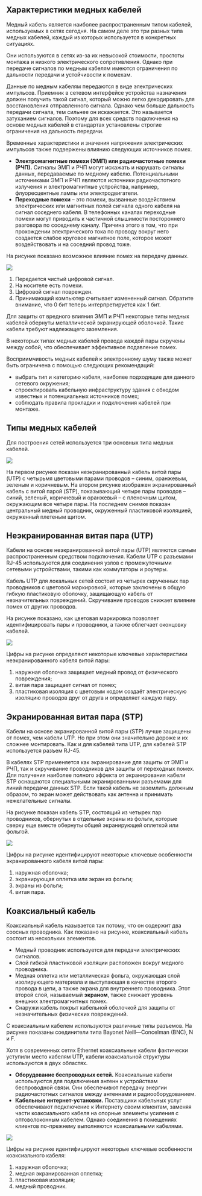 <!-- verified: agorbachev 03.05.2022 -->

<!-- 4.3.1 -->
## Характеристики медных кабелей

Медный кабель является наиболее распространенным типом кабелей, используемых в сетях сегодня. На самом деле это три разных типа медных кабелей, каждый из которых используется в конкретных ситуациях.

Они используются в сетях из-за их невысокой стоимости, простоты монтажа и низкого электрического сопротивления. Однако при передаче сигналов по медным кабелям имеются ограничения по дальности передачи и устойчивости к помехам.

Данные по медным кабелям передаются в виде электрических импульсов. Приемник в сетевом интерфейсе устройства назначения должен получить такой сигнал, который можно легко декодировать для восстановления отправленного сигнала. Однако чем больше дальность передачи сигнала, тем сильнее он искажается. Это называется затуханием сигналов. Поэтому для всех средств подключения на основе медных кабелей в стандартах установлены строгие ограничения на дальность передачи.

Временные характеристики и значения напряжения электрических импульсов также подвержены влиянию следующих источников помех.

* **Электромагнитные помехи (ЭМП) или радиочастотные помехи (РЧП).** Сигналы ЭМП и РЧП могут искажать и нарушать сигналы данных, передаваемые по медному кабелю. Потенциальными источниками ЭМП и РЧП являются источники радиочастотного излучения и электромагнитные устройства, например, флуоресцентные лампы или электродвигатели.
* **Переходные помехи** – это помехи, вызванные воздействием электрических или магнитных полей сигнала одного кабеля на сигнал соседнего кабеля. В телефонных каналах переходные помехи могут приводить к частичной слышимости постороннего разговора по соседнему каналу. Причина этого в том, что при прохождении электрического тока по проводу вокруг него создается слабое круговое магнитное поле, которое может воздействовать и на соседний провод тоже.

На рисунке показано возможное влияние помех на передачу данных.

![](./assets/4.3.1.svg)


1.  Передается чистый цифровой сигнал. 
2.  На носителе есть помехи.
3.  Цифровой сигнал поврежден.
4.  Принимающий компьютер считывает измененный сигнал. Обратите внимание, что 0 бит теперь интерпретируется как 1 бит.

Для защиты от вредного влияния ЭМП и РЧП некоторые типы медных кабелей обернуты металлической экранирующей оболочкой. Такие кабели требуют надлежащего заземления.

В некоторых типах медных кабелей провода каждой пары скручены между собой, что обеспечивает эффективное подавление помех.

Восприимчивость медных кабелей к электронному шуму также может быть ограничена с помощью следующих рекомендаций:

* выбрать тип и категорию кабеля, наиболее подходящие для данного сетевого окружения;
* спроектировать кабельную инфраструктуру здания с обходом известных и потенциальных источников помех;
* соблюдать правила прокладки и подключения кабелей при монтаже.

<!-- 4.3.2 -->
## Типы медных кабелей

Для построения сетей используется три основных типа медных кабелей.

![](./assets/4.3.2.png)


На первом рисунке показан неэкранированный кабель витой пары (UTP) с четырьмя цветовыми парами проводов  –  синим, оранжевым, зеленым и коричневым. На втором рисунке изображен экранированный кабель с витой парой (STP), показывающий четыре пары проводов  –  синий, зеленый, коричневый и оранжевый  –  с пленочным щитом, окружающим все четыре пары. На последнем снимке показан центральный медный проводник, окруженный пластиковой изоляцией, окруженный плетеным щитом.

<!-- 4.3.3 -->
## Неэкранированная витая пара (UTP)

Кабели на основе неэкранированной витой пары (UTP) являются самым распространенным средством подключения. Кабели UTP с разъемами RJ-45 используются для соединения узлов с промежуточными сетевыми устройствами, такими как коммутаторы и роутеры.

Кабель UTP для локальных сетей состоит из четырех скрученных пар проводников с цветовой маркировкой, которые заключены в общую гибкую пластиковую оболочку, защищающую кабель от незначительных повреждений. Скручивание проводов снижает влияние помех от других проводов.

На рисунке показано, как цветовая маркировка позволяет идентифицировать пары и проводники, а также облегчает оконцовку кабелей.

![](./assets/4.3.3.svg)


Цифры на рисунке определяют некоторые ключевые характеристики неэкранированного кабеля витой пары:

1.  наружная оболочка защищает медный провод от физического повреждения;
2.  витая пара защищает сигнал от помех;
3.  пластиковая изоляция с цветовым кодом создаёт электрическую изоляцию проводов друг от друга и определяет каждую пару.

<!-- 4.3.4 -->
## Экранированная витая пара (STP)

Кабели на основе экранированной витой пары (STP) лучше защищены от помех, чем кабели UTP. Но при этом они значительно дороже и их сложнее монтировать. Как и для кабелей типа UTP, для кабелей STP используется разъем RJ-45.

В кабелях STP применяется как экранирование для защиты от ЭМП и РЧП, так и скручивание проводников для защиты от переходных помех. Для получения наиболее полного эффекта от экранирования кабели STP оснащаются специальными экранированными разъемами для линий передачи данных STP. Если такой кабель не заземлить должным образом, то экран может действовать как антенна и принимать нежелательные сигналы.

На рисунке показан кабель STP, состоящий из четырех пар проводников, обернутых в отдельные экраны из фольги, которые сверху еще вместе обернуты общей экранирующей оплеткой или фольгой.

![](./assets/4.3.4.svg)


Цифры на рисунке идентифицируют некоторые ключевые особенности экранированного кабеля витой пары:

1.  наружная оболочка;
2.  экранирующая оплетка или экран из фольги;
3.  экраны из фольги;
4.  витая пара.

<!-- 4.3.5 -->
## Коаксиальный кабель

Коаксиальный кабель называется так потому, что он содержит два соосных проводника. Как показано на рисунке, коаксиальный кабель состоит из нескольких элементов.

* Медный проводник используется для передачи электрических сигналов.
* Слой гибкой пластиковой изоляции расположен вокруг медного проводника.
* Медная оплетка или металлическая фольга, окружающая слой изолирующего материала и выступающая в качестве второго провода в цепи, а также экрана для внутреннего проводника. Этот второй слой, называемый **экраном**, также снижает уровень внешних электромагнитных помех.
* Снаружи кабель покрыт кабельной оболочкой для защиты от незначительных физических повреждений.

С коаксиальным кабелем используются различные типы разъемов. На рисунке показаны соединители типа Bayonet Neill—Concelman (BNC), N и F.

Хотя в современных сетях Ethernet коаксиальные кабели фактически уступили место кабелям UTP, кабели коаксиальной структуры используются в двух областях.

* **Оборудование беспроводных сетей.** Коаксиальные кабели используются для подключения антенн к устройствам беспроводной связи. Они обеспечивют передачу энергии радиочастотных сигналов между антеннами и радиооборудованием.
* **Кабельные интернет-установки.** Поставщики кабельных услуг обеспечивают подключение к Интернету  своим клиентам, заменяя части коаксиального кабеля на опорные элементы усиления с оптоволоконным кабелем. Однако соединения в помещениях клиентов по-прежнему выполняются коаксиальными кабелями.

![](./assets/4.3.5.png)


Цифры на рисунке идентифицируют некоторые ключевые особенности коаксиального кабеля:

1.  наружная оболочка;
2.  медная экранированная оплетка;
3.  пластиковая изоляция;
4.  медный проводник.

<!-- 4.3.6 -->
<!-- quiz -->

